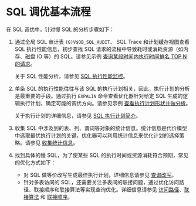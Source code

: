 # SQL 调优基本流程

在 SQL 调优中，针对慢 SQL 的分析步骤如下：

1. 通过全局 SQL 审计表 `(G)V$OB_SQL_AUDIT`、 SQL Trace 和计划缓存视图查看 SQL 执行性能信息，初步查找 SQL 请求的流程中导致耗时或消耗资源（如内存、磁盘 IO 等）的 SQL。请参见示例 [查询某段时间内执行时间排名 TOP N 的请求](3.monitor-sql-execution-performance/4.sql-performance-analysis-example/10.query-the-top-n-requests-with-the-most-execution-time.md)。

   关于 SQL 性能分析，请参见 [SQL 执行性能监控](3.monitor-sql-execution-performance/1.gv-ob-sql-audit.md)。

2. 单条 SQL 的执行性能往往与该 SQL 的执行计划相关，因此，执行计划的分析是最重要的手段。通过执行 `EXPALIN` 命令查看优化器针对给定 SQL 生成的逻辑执行计划，确定可能的调优方向。请参见示例 [查看执行计划形状并做分析](3.monitor-sql-execution-performance/4.sql-performance-analysis-example/3.view-and-analyze-the-execution-plan.md)。

   关于执行计划的详细信息，请参见 [SQL 执行计划简介](../2.sql-execution-plan/1.introduction-to-sql-execution-plans.md)。

3. 收集 SQL 中涉及到的表、列、谓词等对象的统计信息。统计信息是代价模型中选取最优执行计划的关键，优化器可以利用统计信息来优化计划的选择策略。请参见 [收集统计信息](4.optimizer-statistics/1.statistics-overview.md)。

4. 找到具体的慢 SQL，为了使某些 SQL 的执行时间或资源消耗符合预期，常见的优化方式如下：
   * 对 SQL 做等价改写生成最佳执行计划，详细信息请参见 [查询改写](5.query-rewrite/1.overview.md)。
   * 针对多表访问的 SQL，还需要关注多表间的联接问题，通过优化访问路径、联接顺序和联接算法等实现查询优化。详细信息请参见 [访问路径](6.query-optimization/1.access-path/1.overview.md)、[联接算法](6.query-optimization/2.join-algorithm/2.join-algorithm.md) 和 [联接顺序](6.query-optimization/2.join-algorithm/3.join-order.md)。
